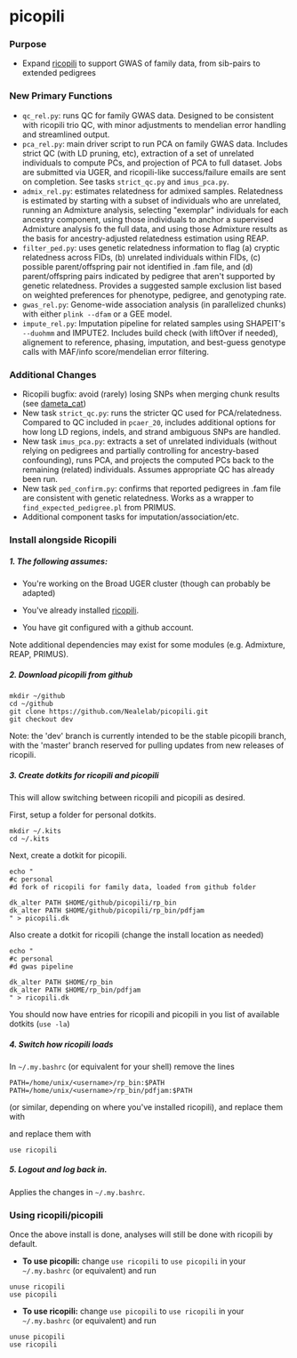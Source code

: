 # picopili

### Purpose

* Expand [ricopili](https://github.com/Nealelab/ricopili) to support GWAS of family data, from sib-pairs to extended pedigrees

### New Primary Functions

* `qc_rel.py`: runs QC for family GWAS data. Designed to be consistent with ricopili trio QC, with minor adjustments to mendelian error handling and streamlined output.
* `pca_rel.py`: main driver script to run PCA on family GWAS data. Includes strict QC (with LD pruning, etc), extraction of a set of unrelated individuals to compute PCs, and projection of PCA to full dataset. Jobs are submitted via UGER, and ricopili-like success/failure emails are sent on completion. See tasks `strict_qc.py` and `imus_pca.py`.
* `admix_rel.py`: estimates relatedness for admixed samples. Relatedness is estimated by starting with a subset of individuals who are unrelated, running an Admixture analysis, selecting "exemplar" individuals for each ancestry component, using those individuals to anchor a supervised Admixture analysis fo the full data, and using those Admixture results as the basis for ancestry-adjusted relatedness estimation using REAP.
* `filter_ped.py`: uses genetic relatedness information to flag (a) cryptic relatedness across FIDs, (b) unrelated individuals within FIDs, (c) possible parent/offspring pair not identified in .fam file, and (d) parent/offspring pairs indicated by pedigree that aren't supported by genetic relatedness. Provides a suggested sample exclusion list based on weighted preferences for phenotype, pedigree, and genotyping rate.
* `gwas_rel.py`: Genome-wide association analysis (in parallelized chunks) with either `plink --dfam` or a GEE model.
* `impute_rel.py`: Imputation pipeline for related samples using SHAPEIT's `--duohmm` and IMPUTE2. Includes build check (with liftOver if needed), alignement to reference, phasing, imputation, and best-guess genotype calls with MAF/info score/mendelian error filtering.


### Additional Changes

* Ricopili bugfix: avoid (rarely) losing SNPs when merging chunk results (see [dameta_cat](https://github.com/Nealelab/picopili/blob/dev/rp_bin/dameta_cat))
* New task `strict_qc.py`: runs the stricter QC used for PCA/relatedness. Compared to QC included in `pcaer_20`, includes additional options for how long LD regions, indels, and strand ambiguous SNPs are handled.
* New task `imus_pca.py`: extracts a set of unrelated individuals (without relying on pedigrees and partially controlling for ancestry-based confounding), runs PCA, and projects the computed PCs back to the remaining (related) individuals. Assumes appropriate QC has already been run.
* New task `ped_confirm.py`: confirms that reported pedigrees in .fam file are consistent with genetic relatedness. Works as a wrapper to `find_expected_pedigree.pl` from PRIMUS.
* Additional component tasks for imputation/association/etc.


### Install alongside Ricopili

##### 1. The following assumes:

* You're working on the Broad UGER cluster (though can probably be adapted)

* You've already installed [ricopili](https://github.com/Nealelab/ricopili).

* You have git configured with a github account.

Note additional dependencies may exist for some modules (e.g. Admixture, REAP, PRIMUS).

##### 2. Download picopili from github

```
mkdir ~/github
cd ~/github
git clone https://github.com/Nealelab/picopili.git
git checkout dev
```

Note: the 'dev' branch is currently intended to be the stable picopili branch, with the 'master' branch reserved for pulling updates from new releases of ricopili.

##### 3. Create dotkits for ricopili and picopili

This will allow switching between ricopili and picopili as desired.

First, setup a folder for personal dotkits.

```
mkdir ~/.kits
cd ~/.kits
```

Next, create a dotkit for picopili.

```
echo "
#c personal
#d fork of ricopili for family data, loaded from github folder

dk_alter PATH $HOME/github/picopili/rp_bin
dk_alter PATH $HOME/github/picopili/rp_bin/pdfjam
" > picopili.dk
```

Also create a dotkit for ricopili (change the install location as needed)

```
echo "
#c personal
#d gwas pipeline

dk_alter PATH $HOME/rp_bin
dk_alter PATH $HOME/rp_bin/pdfjam
" > ricopili.dk
```

You should now have entries for ricopili and picopili in you list of available dotkits (`use -la`)

##### 4. Switch how ricopili loads

In `~/.my.bashrc` (or equivalent for your shell) remove the lines

```
PATH=/home/unix/<username>/rp_bin:$PATH
PATH=/home/unix/<username>/rp_bin/pdfjam:$PATH
```

(or similar, depending on where you've installed ricopili), and replace them with


and replace them with

```
use ricopili
```

##### 5. Logout and log back in.

Applies the changes in `~/.my.bashrc`.

### Using ricopili/picopili

Once the above install is done, analyses will still be done with ricopili by default. 

*  **To use picopili:** change `use ricopili` to `use picopili` in your `~/.my.bashrc` (or equivalent) and run

```
unuse ricopili
use picopili
```

* **To use ricopili:** change `use picopili` to `use ricopili` in your `~/.my.bashrc` (or equivalent) and run

```
unuse picopili
use ricopili
```

